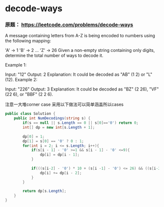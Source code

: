 # decode-ways

### 原题： https://leetcode.com/problems/decode-ways
A message containing letters from A-Z is being encoded to numbers using the following mapping:

'A' -> 1
'B' -> 2
...
'Z' -> 26
Given a non-empty string containing only digits, determine the total number of ways to decode it.

Example 1:

Input: "12"
Output: 2
Explanation: It could be decoded as "AB" (1 2) or "L" (12).
Example 2:

Input: "226"
Output: 3
Explanation: It could be decoded as "BZ" (2 26), "VF" (22 6), or "BBF" (2 2 6).


注意一大堆corner case
采用以下做法可以简单涵盖所以cases

```c#
public class Solution {
    public int NumDecodings(string s) {
        if(s == null || s.Length == 0 || s[0]=='0') return 0;
        int[] dp = new int[s.Length + 1];
        
        dp[0] = 1;
        dp[1] = s[0] == '0' ? 0 : 1;
        for(int i = 2; i <= s.Length; i++){
            if(s[i - 1] - '0' >=1 && s[i - 1] - '0' <=9){
                dp[i] = dp[i - 1];
            }
            
            if(((s[i-2] - '0') * 10 + (s[i -1] - '0') <= 26) && ((s[i-2] - '0') * 10 + (s[i -1] - '0') >= 10)){
                dp[i] += dp[i - 2];
            }
        }
        
        return dp[s.Length];
    }
}

```


